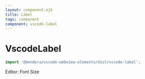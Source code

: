 ```yaml
---
layout: component.njk
title: Label
tags: component
component: vscode-label
---
```


# VscodeLabel

```typescript
import '@bendera/vscode-webview-elements/dist/vscode-label';
```

<component-preview>
  <vscode-label for="select-01" side-aligned="end">
    <span class="lightened">Editor:</span> Font Size
  </vscode-label>
</component-preview>